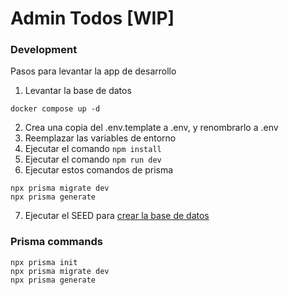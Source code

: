 # Admin Todos [WIP]

### Development

Pasos para levantar la app de desarrollo

1. Levantar la base de datos

```
docker compose up -d
```

2. Crea una copia del .env.template a .env, y renombrarlo a .env
3. Reemplazar las variables de entorno
4. Ejecutar el comando `npm install`
5. Ejecutar el comando `npm run dev`
6. Ejecutar estos comandos de prisma

```
npx prisma migrate dev
npx prisma generate
```

7. Ejecutar el SEED para [crear la base de datos](http://localhost:3000/api/seed)

### Prisma commands

```
npx prisma init
npx prisma migrate dev
npx prisma generate
```
